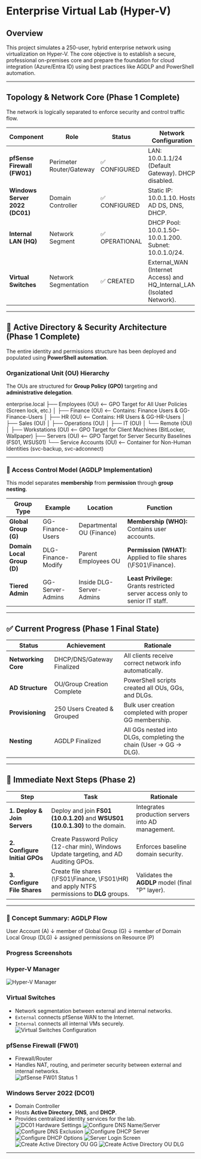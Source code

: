 # Enterprise Virtual Lab (Hyper-V)

## Overview
This project simulates a 250-user, hybrid enterprise network using virtualization on Hyper-V. The core objective is to establish a secure, professional on-premises core and prepare the foundation for cloud integration (Azure/Entra ID) using best practices like AGDLP and PowerShell automation.

---

## Topology & Network Core (Phase 1 Complete)
The network is logically separated to enforce security and control traffic flow.

| Component | Role | Status | Network Configuration |
|------------|------|--------|------------------------|
| **pfSense Firewall (FW01)** | Perimeter Router/Gateway | ✅ CONFIGURED | LAN: 10.0.1.1/24 (Default Gateway). DHCP disabled. |
| **Windows Server 2022 (DC01)** | Domain Controller | ✅ CONFIGURED | Static IP: 10.0.1.10. Hosts AD DS, DNS, DHCP. |
| **Internal LAN (HQ)** | Network Segment | ✅ OPERATIONAL | DHCP Pool: 10.0.1.50–10.0.1.200. Subnet: 10.0.1.0/24. |
| **Virtual Switches** | Network Segmentation | ✅ CREATED | External_WAN (Internet Access) and HQ_Internal_LAN (Isolated Network). |

---

## 🧩 Active Directory & Security Architecture (Phase 1 Complete)
The entire identity and permissions structure has been deployed and populated using **PowerShell automation**.

### Organizational Unit (OU) Hierarchy
The OUs are structured for **Group Policy (GPO)** targeting and **administrative delegation**.

enterprise.local
├── Employees (OU)          <– GPO Target for All User Policies (Screen lock, etc.)
│   ├── Finance (OU)        <– Contains: Finance Users & GG-Finance-Users
│   ├── HR (OU)             <– Contains: HR Users & GG-HR-Users
│   ├── Sales (OU)
│   ├── Operations (OU)
│   ├── IT (OU)
│   └── Remote (OU)
│
├── Workstations (OU)       <– GPO Target for Client Machines (BitLocker, Wallpaper)
├── Servers (OU)            <– GPO Target for Server Security Baselines (FS01, WSUS01)
└── Service Accounts (OU)   <– Container for Non-Human Identities (svc-backup, svc-adconnect)

---

### 🔐 Access Control Model (AGDLP Implementation)
This model separates **membership** from **permission** through **group nesting**.

| Group Type | Example | Location | Function |
|-------------|----------|-----------|-----------|
| **Global Group (G)** | GG-Finance-Users | Departmental OU (Finance) | **Membership (WHO):** Contains user accounts. |
| **Domain Local Group (D)** | DLG-Finance-Modify | Parent Employees OU | **Permission (WHAT):** Applied to file shares (\\FS01\\Finance). |
| **Tiered Admin** | GG-Server-Admins | Inside DLG-Server-Admins | **Least Privilege:** Grants restricted server access only to senior IT staff. |

---

## ✅ Current Progress (Phase 1 Final State)

| Status | Achievement | Rationale |
|---------|--------------|------------|
| **Networking Core** | DHCP/DNS/Gateway Finalized | All clients receive correct network info automatically. |
| **AD Structure** | OU/Group Creation Complete | PowerShell scripts created all OUs, GGs, and DLGs. |
| **Provisioning** | 250 Users Created & Grouped | Bulk user creation completed with proper GG membership. |
| **Nesting** | AGDLP Finalized | All GGs nested into DLGs, completing the chain (User → GG → DLG). |

---

## 🚀 Immediate Next Steps (Phase 2)

| Step | Task | Rationale |
|------|------|------------|
| **1. Deploy & Join Servers** | Deploy and join **FS01 (10.0.1.20)** and **WSUS01 (10.0.1.30)** to the domain. | Integrates production servers into AD management. |
| **2. Configure Initial GPOs** | Create Password Policy (12-char min), Windows Update targeting, and AD Auditing GPOs. | Enforces baseline domain security. |
| **3. Configure File Shares** | Create file shares (\\FS01\\Finance, \\FS01\\HR) and apply NTFS permissions to **DLG** groups. | Validates the **AGDLP** model (final "P" layer). |

---

### 🧠 Concept Summary: AGDLP Flow
User Account (A)
↓ member of
Global Group (G)
↓ member of
Domain Local Group (DLG)
↓ assigned permissions on
Resource (P)

### Progress Screenshots
### Hyper-V Manager
![Hyper-V Manager](Images/hyper-v-created-vms.png)

### Virtual Switches
- Network segmentation between external and internal networks.  
- `External` connects pfSense WAN to the Internet.  
- `Internal` connects all internal VMs securely.  
![Virtual Switches Configuration](Images/hyper-v-virtual-switches.png)

### pfSense Firewall (FW01)
- Firewall/Router  
- Handles NAT, routing, and perimeter security between external and internal networks.  
![pfSense FW01 Status 1](Images/fw01-status-1.png) 

### Windows Server 2022 (DC01)
- Domain Controller  
- Hosts **Active Directory**, **DNS**, and **DHCP**.  
- Provides centralized identity services for the lab.  
![DC01 Hardware Settings](Images/dc01-hyper-v-hardware-settings.png)
![Configure DNS Name/Server](Images/set-dns.png)
![Configure DNS Exclusion](Images/dns-exclusion.png)
![Configure DHCP Server](Images/dhcp-server.png)
![Configure DHCP Options](Images/configure-dhcp.png)
![Server Login Screen](Images/server-screen-login.png)
![Create Active Directory OU GG ](Images/ad-gg-1.png)
![Create Active Directory OU DLG](Images/created-dlgs.png)

---